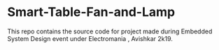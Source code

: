 # Smart-Table-Fan-and-Lamp
This repo contains the source code for project made during Embedded System Design event under Electromania , Avishkar 2k19.

